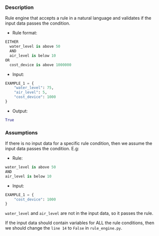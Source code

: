### Description

Rule engine that accepts a rule in a natural language and validates if the input data passes the condition.

- Rule format:

```python
EITHER
  water_level is above 50
  AND
  air_level is below 10
OR
  cost_device is above 1000000
```

- Input:

```python
EXAMPLE_1 = {
    "water_level": 75,
    "air_level": 5,
    "cost_device": 1000
}
```

- Output:

```python
True
```

### Assumptions

If there is no input data for a specific rule condition, then we assume the input data passes the condition. E.g:

- Rule:

```python
water_level is above 50
AND
air_level is below 10
```

- Input:

```python
EXAMPLE_1 = {
    "cost_device": 1000
}
```

`water_level` and `air_level` are not in the input data, so it passes the rule.

If the input data should contain variables for ALL the rule conditions, then we should change the `line 14` to `False` in `rule_engine.py`.
